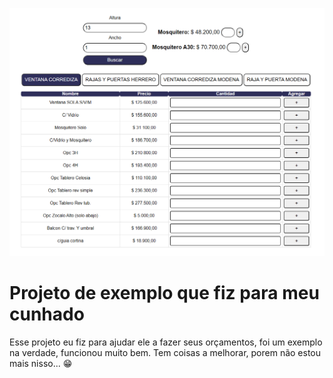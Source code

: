 ![Captura de Tela](index.png)

# Projeto de exemplo que fiz para meu cunhado
Esse projeto eu fiz para ajudar ele a fazer seus orçamentos, foi um exemplo na verdade, funcionou muito bem. Tem coisas a melhorar, porem não estou mais nisso... 😁
